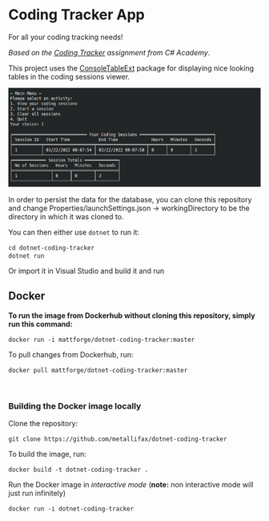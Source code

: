 # Coding Tracker App

For all your coding tracking needs!

_Based on the [Coding Tracker](http://www.thecsharpacademy.com/coding-tracker/) assignment from C# Academy_.

This project uses the [ConsoleTableExt](https://github.com/minhhungit/ConsoleTableExt) package for displaying nice
looking tables in the coding sessions viewer.

![Coding Tracker example photo showing the user interface](example-image.png)

In order to persist the data for the database, you can clone this repository and change Properties/launchSettings.json -> workingDirectory to
be the directory in which it was cloned to.

You can then either use `dotnet` to run it:

```shell
cd dotnet-coding-tracker
dotnet run
```

Or import it in Visual Studio and build it and run

## Docker

**To run the image from Dockerhub without cloning this repository, simply run this command:**

```shell
docker run -i mattforge/dotnet-coding-tracker:master
```

To pull changes from Dockerhub, run:

```shell
docker pull mattforge/dotnet-coding-tracker:master
```

<br>

### Building the Docker image locally

Clone the repository:

```shell
git clone https://github.com/metallifax/dotnet-coding-tracker
```

To build the image, run:

```shell
docker build -t dotnet-coding-tracker .
```

Run the Docker image in _interactive mode_ (**note:** non interactive mode will just run infinitely)

```shell
docker run -i dotnet-coding-tracker
```